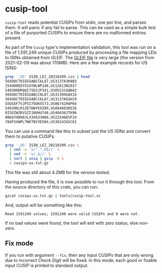 # cusip-tool

`cusip-tool` reads potential CUSIPs from stdin, one per line, and parses them. It will panic
if any fail to parse. This can be used as a simple bulk test of a file of purported CUSIPs to
ensure there are no malformed entries present.

As part of the `Cusip` type's implementation validation, this tool was run on a file of 1,591,249
unique CUSIPs produced by processing a file mapping LEIs to ISINs obtained from GLEIF. The
[GLEIF file](https://www.gleif.org/en/lei-data/lei-mapping/download-isin-to-lei-relationship-files)
is very large (the version from 2021-02-09 was about 170MB). Here are a few example records for
US ISINS:

```sh
grep ',US' ISIN_LEI_20210209.csv | head
S6XOOCT0IEG5ABCC6L87,US3137A3KN83
254900EDYO1UYWLWP146,US12613N2027
549300DRQQI75D2JP341,US05531GQN42
S6XOOCT0IEG5ABCC6L87,US31394GAX16
S6XOOCT0IEG5ABCC6L87,US3137ASGH19
G5GSEF7VJP5I7OUK5573,US06741RAP64
549300LR1ZETOWYE9Z89,US084601MZ36
8I5DZWZKVSZI1NUHU748,US46636JTK96
ANGGYXNX0JLX3X63JN86,US22546ESF24
784F5XWPLTWKTBV3E584,US38143USC61
```

You can use a command like this to subset just the US ISINs and convert them to putative CUSIPs:

```sh
grep ',US' ISIN_LEI_20210209.csv \
  | sed -e 's/^.*,US//' \
  | sed -e 's/.$//' \
  | sort | uniq | gzip -9 \
  > cusips-us.txt.gz
```

This file was still about 4.2MB for the version tested.

Having produced the file, it is now possible to run it through this tool. From the source
directory of this crate, you can run:

```sh
gzcat cusips-us.txt.gz | tools/cusip-tool.sc
```

And, output will be something like this:

```text
Read 1591249 values; 1591249 were valid CUSIPs and 0 were not.
```

If no bad values were found, the tool will exit with zero status, else non-zero.


## Fix mode

If you run with argument `--fix`, then any input CUSIPs that are only wrong due to incorrect
_Check Digit_ will be fixed. In this mode, each good or fixable input CUSIP is printed
to standard output.